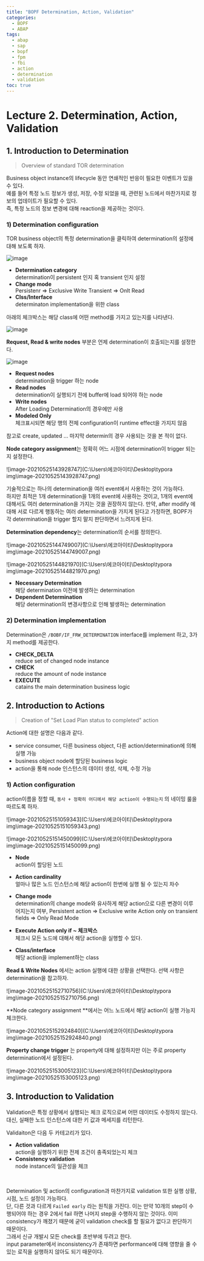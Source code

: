 ```yaml
---
title: "BOPF Determination, Action, Validation"
categories: 
  - BOPF
  - ABAP
tags:
  - abap
  - sap
  - bopf	
  - fpm
  - fbi
  - action
  - determination
  - validation
toc: true
---
```


# Lecture 2. Determination, Action, Validation

## 1. Introduction to Determination 

> Overview of standard TOR determination

Business object instance의 lifecycle 동안 연쇄적인 반응이 필요한 이벤트가 있을 수 있다.<br> 예를 들어 특정 노드 정보가 생성, 저장, 수정 되었을 때, 관련된 노드에서 마찬가지로 정보의 업데이트가 필요할 수 있다. <br>즉, 특정 노드의 정보 변경에 대해 reaction을 제공하는 것이다. 



### 1) Determination configuration

TOR business object의 특정 determination을 클릭하여 determination의 설정에 대해 보도록 하자. 

![image](https://user-images.githubusercontent.com/58674365/120603816-5f187700-c487-11eb-91a0-8acc34279718.png)

- **Determination category** <br>
  determination이 persistent 인지 혹 transient 인지 설정
- **Change mode**<br>
  Persistenr => Exclusive Write
  Transient => Onlt Read
- **Clss/Interface**<br>
  determinaton implementation을 위한 class



아래의 체크박스는 해당 class에 어떤 method를 가지고 있는지를 나타낸다. 

![image](https://user-images.githubusercontent.com/58674365/120603935-7bb4af00-c487-11eb-92e2-dda090b9f6a2.png)



**Request, Read & write nodes** 부분은 언제 determination이 호출되는지를 설정한다. 

![image](https://user-images.githubusercontent.com/58674365/120603994-8cfdbb80-c487-11eb-9d66-51d4b9181c5b.png)

- **Request nodes** <br>
  determination을 trigger 하는 node
- **Read nodes** <br>
  determination이 실행되기 전에 buffer에 load 되어야 하는 node
- **Write nodes** <br>
  After Loading Determination의 경우에만 사용
- **Modeled Only** <br>
  체크표시되면 해당 행의 전체 configuration이 runtime effect을 가지지 않음

참고로  create, updated ... 마지막 determin의 경우 사용되는 것을 본 적이 없다. 



**Node category assignment**는 정확히 어느 시점에 determination이 trigger 되는지 설정한다. 

![image-20210525143928747](C:\Users\에코아이티\Desktop\typora img\image-20210525143928747.png)

기술적으로는 하나의 determination을 여러 event에서 사용하는 것이 가능하다. <br>하지만 최적은 1개 determination을 1개의 event에 사용하는 것이고, 1개의 event에 대해서도 여러 determination을 가지는 것을 권장하지 않는다. 만약, after modify 에 대해 서로 다르게 행동하는 여러 determination을 가지게 된다고 가정하면, BOPF가 각 determination을 trigger 할지 말지 판단하면서 느려지게 된다. 



**Determination dependency**는 determination의 순서를 정의한다. 

![image-20210525144749007](C:\Users\에코아이티\Desktop\typora img\image-20210525144749007.png)

![image-20210525144821970](C:\Users\에코아이티\Desktop\typora img\image-20210525144821970.png)

- **Necessary Determination** <br>
  해당 determination 이전에 발생하는 determination
- **Dependent Determination** <br>
  해당 determination의 변경사항으로 인해 발생하는 determination



### 2) Determination implementation

Determination은 `/BOBF/IF_FRW_DETERMINATION` interface를 implement 하고, 3가지 method를 제공한다.

- **CHECK_DELTA**<br>
  reduce set of changed node instance
- **CHECK**<br>
  reduce the amount of node instance
- **EXECUTE**<br>
  catains the main determination business logic



## 2. Introduction to Actions

> Creation of "Set Load Plan status to completed" action

Action에 대한 설명은 다음과 같다.

-  service consumer, 다른 business object, 다른 action/determination에 의해 실행 가능
- business object node에 할당된 business logic
- action을 통해 node 인스턴스의 데이터 생성, 삭제, 수정 가능



### 1) Action configuration

action이름을 정할 때, `동사 + 정확히 어디에서 해당 action이 수행되는지` 의 네이밍 룰을 따르도록 하자.

![image-20210525151059343](C:\Users\에코아이티\Desktop\typora img\image-20210525151059343.png)



![image-20210525151450099](C:\Users\에코아이티\Desktop\typora img\image-20210525151450099.png)

- **Node**<br>
  action이 할당된 노드
- **Action cardinality**<br>
  얼마나 많은 노드 인스턴스에 해당 action이 한번에 실행 될 수 있는지 차수
- **Change mode**<br>
  determination의 change mode와 유사하게 해당 action으로 다른 변경이 이루어지는지 여부,
  Persistent action => Exclusive write
  Action only on transient fields => Only Read Mode
- **Execute Action only if ~ 체크박스**<br>
  체크시 모든 노드에 대해서 해당 action을 실행할 수 있다.

- **Class/interface**<br>
  해당 action을 implement하는 class



**Read & Write Nodes** 에서는 action 실행에 대한 상황을 선택한다. 선택 사항은 determination을 참고하자.

![image-20210525152710756](C:\Users\에코아이티\Desktop\typora img\image-20210525152710756.png)



**Node category assignment **에서는 어느 노드에서 해당 action이 실행 가능지 체크한다. 

![image-20210525152924840](C:\Users\에코아이티\Desktop\typora img\image-20210525152924840.png)



**Property change trigger** 는 property에 대해 설정하지만 이는 주로 property determination에서 설정된다.

![image-20210525153005123](C:\Users\에코아이티\Desktop\typora img\image-20210525153005123.png)



## 3. Introduction to Validation

Validation은 특정 상황에서 실행되는 체크 로직으로써 어떤 데이터도 수정하지 않는다. <br>
대신, 실패한 노드 인스턴스에 대한 키 값과 메세지를 리턴한다. 



Validaiton은 다음 두 카테고리가 있다.

- **Action validation**<br>
  action을 실행하기 위한 전제 조건이 충족되었는지 체크
- **Consistency validation**<br>
  node instance의 일관성을 체크

<br>

Determination 및 action의 configuration과 마찬가지로 validation 또한 실행 상황, 시점, 노드 설정이 가능하다.<br>
단, 다른 것과 다르게 `Failed early` 라는 원칙을 가진다. 이는 만약 10개의 step이 수행되어야 하는 경우 2에서 fail 하면 나머지 step을 수행하지 않는 것이다. 이미 consistency가 깨졌기 때문에 굳이 validation check를 할 필요가 없다고 판단하기 때문이다. <br>그래서 신규 개발시 모든 check를 초반부에 두려고 한다. <br>input parameter에서 inconsistency가 존재하면 performance에 대해 영향을 줄 수 있는 로직을 실행하지 않아도 되기 때문이다. 